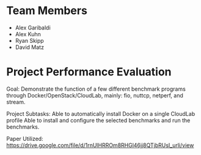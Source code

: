 Team Members
============
- Alex Garibaldi
- Alex Kuhn
- Ryan Skipp
- David Matz

Project Performance Evaluation
==============================
Goal: 
Demonstrate the function of a few different benchmark programs through Docker/OpenStack/CloudLab, mainly: fio, nuttcp, netperf, and stream.

Project Subtasks:
Able to automatically install Docker on a single CloudLab profile
Able to install and configure the selected benchmarks and run the benchmarks. 

Paper Utilized:
https://drive.google.com/file/d/1rnUlHRROm8RHGl46jj8QTjbRUsI_urli/view
